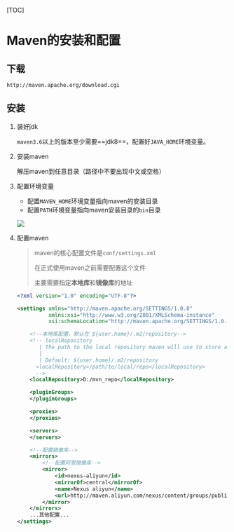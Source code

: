 [TOC]



# Maven的安装和配置

## 下载

`http://maven.apache.org/download.cgi`



## 安装

1. 装好jdk

   `maven3.6`以上的版本至少需要==jdk8==，配置好`JAVA_HOME`环境变量。

2. 安装maven

   解压maven到任意目录（路径中不要出现中文或空格）

3. 配置环境变量

   - 配置`MAVEN_HOME`环境变量指向maven的安装目录
   - 配置`PATH`环境变量指向maven安装目录的`bin`目录

   ![](https://note.youdao.com/yws/api/personal/file/D288500C95BF4A898EABFA9791454B94?method=download&shareKey=79aab098f9b7558f6b878eb5c2273407)

4. 配置maven

   > maven的核心配置文件是`conf/settings.xml`
   >
   > 在正式使用maven之前需要配置这个文件
   >
   > 主要需要指定**本地库**和**镜像库**的地址

   ```xml
   <?xml version="1.0" encoding="UTF-8"?>
   
   <settings xmlns="http://maven.apache.org/SETTINGS/1.0.0"
             xmlns:xsi="http://www.w3.org/2001/XMLSchema-instance"
             xsi:schemaLocation="http://maven.apache.org/SETTINGS/1.0.0 http://maven.apache.org/xsd/settings-1.0.0.xsd">
   
       <!--本地库配置，默认在 ${user.home}/.m2/repository-->
       <!-- localRepository
          | The path to the local repository maven will use to store artifacts.
          |
          | Default: ${user.home}/.m2/repository
         <localRepository>/path/to/local/repo</localRepository>
         -->
       <localRepository>D:/mvn_repo</localRepository>
   
       <pluginGroups>
       </pluginGroups>
   
       <proxies>
       </proxies>
   
       <servers>
       </servers>
   
       <!--配置镜像库-->
       <mirrors>
           <!--配置阿里镜像库-->   
           <mirror>
               <id>nexus-aliyun</id>
               <mirrorOf>central</mirrorOf>
               <name>Nexus aliyun</name>
               <url>http://maven.aliyun.com/nexus/content/groups/public</url>
           </mirror>
       </mirrors>
       ...其他配置...
   </settings>
   
   ```

   